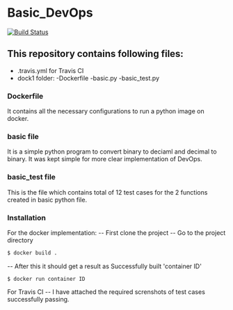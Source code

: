# Basic_DevOps


[![Build Status](https://travis-ci.com/chiragGu/Basic_DevOps.svg?branch=master)](https://travis-ci.com/chiragGu/Basic_DevOps)

## This repository contains following files:
  - .travis.yml for Travis CI 
  - dock1 folder:
        -Dockerfile
        -basic.py 
        -basic_test.py

### Dockerfile

  It contains all the necessary configurations to run a python image on docker.

### basic file

  It is a simple python program to convert binary to deciaml and decimal to binary. It was kept simple for more clear implementation of DevOps.


### basic_test file

  This is the file which contains total of 12 test cases for the 2 functions created in basic python file.
  
  
  
### Installation

For the docker implementation:
    -- First clone the project
    -- Go to the project directory
```sh
$ docker build .
```
-- After this it should get a result as Successfully built 'container ID' 

    $ docker run container ID

For Travis CI 
-- I have attached the required screnshots of test cases successfully passing. 

